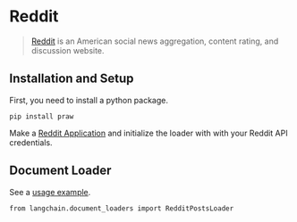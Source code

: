 Reddit
======

> [Reddit](/docs/integrations/www.reddit.com) is an American social news aggregation, content rating, and discussion website.

Installation and Setup[​](#installation-and-setup "Direct link to Installation and Setup")
------------------------------------------------------------------------------------------

First, you need to install a python package.

    pip install praw

Make a [Reddit Application](https://www.reddit.com/prefs/apps/) and initialize the loader with with your Reddit API credentials.

Document Loader[​](#document-loader "Direct link to Document Loader")
---------------------------------------------------------------------

See a [usage example](/docs/modules/data_connection/document_loaders/integrations/reddit.html).

    from langchain.document_loaders import RedditPostsLoader